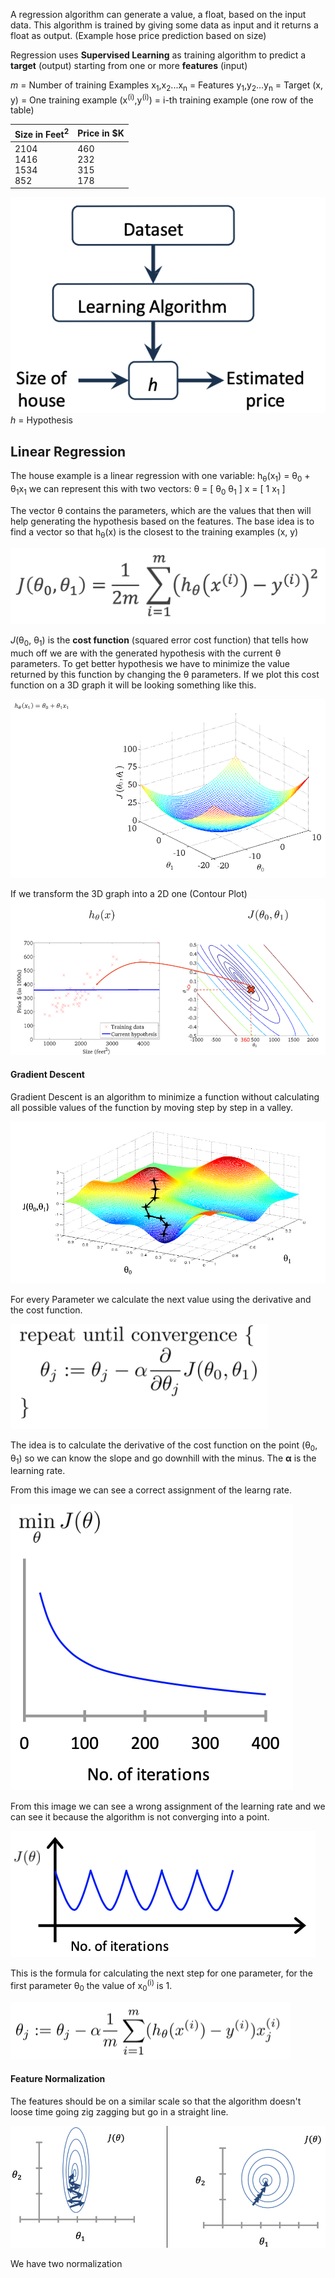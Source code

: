 A regression algorithm can generate a value, a float, based on the input data.
This algorithm is trained by giving some data as input and it returns a float as output. (Example hose price prediction based on size)

Regression uses **Supervised Learning** as training algorithm to predict a **target** (output) starting from one or more **features** (input)

*m* = Number of training Examples
x<sub>1</sub>,x<sub>2</sub>...x<sub>n</sub> = Features
y<sub>1</sub>,y<sub>2</sub>...y<sub>n</sub> = Target
(x, y) = One training example
(x<sup>(i)</sup>,y<sup>(i)</sup>) = i-th training example (one row of the table)

| Size in Feet<sup>2</sup>    | Price in $K              |
| --------------------------- | ------------------------ |
| 2104<br>1416<br>1534<br>852 | 460<br>232<br>315<br>178 |

![](Images/1.png)
*h* = Hypothesis


## Linear Regression
The house example is a linear regression with one variable:
	h<sub>θ</sub>(x<sub>1</sub>) = θ<sub>0</sub> + θ<sub>1</sub>x<sub>1</sub>
we can represent this with two vectors:
θ = \[ θ<sub>0</sub> θ<sub>1</sub> \]            x = \[ 1 x<sub>1</sub> \]

The vector θ contains the parameters, which are the values that then will help generating the hypothesis based on the features. The base idea is to find a vector so that h<sub>θ</sub>(x) is the closest to the training examples (x, y)

![](Images/Cost%20Function.png)

*J*(θ<sub>0</sub>, θ<sub>1</sub>) is the **cost function** (squared error cost function) that tells how much off we are with the generated hypothesis with the current θ parameters.
To get better hypothesis we have to minimize the value returned by this function by changing the θ parameters.
If we plot this cost function on a 3D graph it will be looking something like this.

![](Images/Cost%20function%203D%20Graph.png)

If we transform the 3D graph into a 2D one (Contour Plot)
![](Images/Cost%20function%202D%20Graph.png)

#### Gradient Descent
Gradient Descent is an algorithm to minimize a function without calculating all possible values of the function by moving step by step in a valley.

![](Images/Gradient%20Descent%20Genereal%20Idea.png)

For every Parameter we calculate the next value using the derivative and the cost function.

![](Images/Gradient%20Descet%20formula.png)

The idea is to calculate the derivative of the cost function on the point (θ<sub>0</sub>, θ<sub>1</sub>) so we can know the slope and go downhill with the minus. The **α** is the learning rate.

From this image we can see a correct assignment of the learng rate.

![](Images/Gradient%20Descent%20Working%20Correctly.png)

From this image we can see a wrong assignment of the learning rate and we can see it because the algorithm is not converging into a point.

![](Images/Gradient%20Descent%20Not%20Working.png)


This is the formula for calculating the next step for one parameter, for the first parameter θ<sub>0</sub> the value of x<sub>0</sub><sup>(i)</sup> is 1.

![](Images/Gradient%20Descent%20Next%20Step%20Formula.png)


#### Feature Normalization
The features should be on a similar scale so that the algorithm doesn't loose time going zig zagging but go in a straight line.

![](Images/Gradient%20Descent%20Feature%20Normalization%20Scale.png)


We have two normalization 